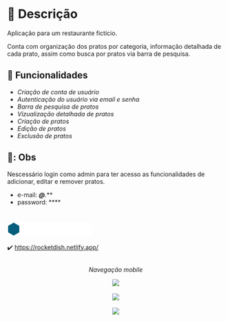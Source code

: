 
# :scroll: Descrição

Aplicação para um restaurante fictício. 

Conta com organização dos pratos por categoria, informação detalhada de cada prato, assim como busca por pratos via barra de pesquisa. 


## :wrench: Funcionalidades

- *Criação de conta de usuário*
- *Autenticação do usuário via email e senha*
- *Barra de pesquisa de pratos*
- *Vizualização detalhada de pratos*
- *Criação de pratos*
- *Edição de pratos*
- *Exclusão de pratos*

## 🚧: Obs

Nescessário login como admin para ter acesso as funcionalidades de adicionar, editar e remover pratos.

- e-mail: ****@***.***
- password: ****

#
 
 ![logo marca do food explorer](./src/assets/img/logo_full.png)


:heavy_check_mark: https://rocketdish.netlify.app/


##

<p align=center>
 <i>
 Navegação mobile
 </i>
</p>
<p align=center>
	<img src='https://media.giphy.com/media/rgiMlJnq6JaA6uMUob/giphy.gif' />
</p>
<p align=center>

<p align=center>
	<img src='https://i.imgur.com/4HwSPxi.png' />
</p>

<p align=center>
	<img src='https://i.imgur.com/8lJUo1y.png' />
</p>





